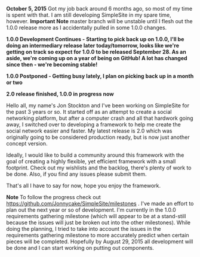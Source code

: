 **October 5, 2015** Got my job back around 6 months ago, so most of my time is spent with that.  I am still developing SimpleSite in my spare time, however.  **Important Note** master branch will be unstable until I flesh out the 1.0.0 release more as I accidentally pulled in some 1.0.0 changes.

**1.0.0 Development Continues - Starting to pick back up on 1.0.0, I'll be doing an intermediary release later today/tomorrow, looks like we're getting on track so expect for 1.0.0 to be released September 28.  As an aside, we're coming up on a year of being on GitHub!  A lot has changed since then - we're becoming stable!**

**1.0.0 Postponed - Getting busy lately, I plan on picking back up in a month or two**

**2.0 release finished, 1.0.0 in progress now**

Hello all, my name's Jon Stockton and I've been working on SimpleSite for the past 3 years or so.  It started off as an attempt to create a social networking platform, but after a computer crash and all that hardwork going away, I switched over to developing a framework to help me create the social network easier and faster.  My latest release is 2.0 which was originally going to be considered production ready, but is now just another concept version.

Ideally, I would like to build a community around this framework with the goal of creating a highly flexible, yet efficient framework with a small footprint.  Check out my wishlists and the backlog, there's plenty of work to be done.  Also, if you find any issues please submit them.

That's all I have to say for now, hope you enjoy the framework.


**Note** To follow the progress check out https://github.com/Jonnycake/SimpleSite/milestones .  I've made an effort to plan out the next year or so of development.  I'm currently in the 1.0.0 requirements gathering milestone (which will appear to be at a stand-still because the issues will just be broken out into the other milestones).  While doing the planning, I tried to take into account the issues in the requirements gathering milestone to more accurately predict when certain pieces will be completed.  Hopefully by August 29, 2015 all development will be done and I can start working on putting out components.
